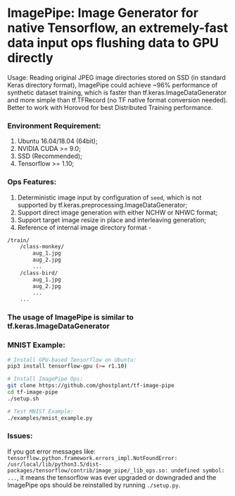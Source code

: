 # ImagePipe: Image Generator for native Tensorflow, an extremely-fast data input ops flushing data to GPU directly

Usage: Reading original JPEG image directories stored on SSD (in standard Keras directory format), ImagePipe could achieve ~96% performance of synthetic dataset training, which is faster than tf.keras.ImageDataGenerator and more simple than tf.TFRecord (no TF native format conversion needed). Better to work with Horovod for best Distributed Training performance.

### Environment Requirement:
1) Ubuntu 16.04/18.04 (64bit);
2) NVIDIA CUDA >= 9.0;
3) SSD (Recommended);
4) Tensorflow >= 1.10;

### Ops Features:
1) Deterministic image input by configuration of `seed`, which is not supported by tf.keras.preprocessing.ImageDataGenerator;
2) Support direct image generation with either NCHW or NHWC format;
3) Support target image resize in place and interleaving generation;
4) Reference of internal image directory format -
```sh
/train/
    /class-monkey/
        aug_1.jpg
        aug_2.jpg
        ...
    /class-bird/
        aug_1.jpg
        aug_2.jpg
        ...
    ...
```

### The usage of ImagePipe is similar to tf.keras.ImageDataGenerator

### MNIST Example:

```sh
# Install GPU-based Tensorflow on Ubuntu:
pip3 install tensorflow-gpu (>= r1.10)

# Install ImagePipe Ops:
git clone https://github.com/ghostplant/tf-image-pipe
cd tf-image-pipe
./setup.sh

# Test MNIST Example:
./examples/mnist_example.py
```

### Issues:

If you got error messages like: `tensorflow.python.framework.errors_impl.NotFoundError: /usr/local/lib/python3.5/dist-packages/tensorflow/contrib/image_pipe/_lib_ops.so: undefined symbol: ...`, it means the tensorflow was ever upgraded or downgraded and the ImagePipe ops should be reinstalled by running `./setup.py`.
